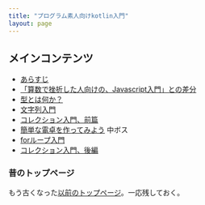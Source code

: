```yaml
---
title: "プログラム素人向けkotlin入門"
layout: page
---
```


## メインコンテンツ

- [あらすじ](intro.md)
- [「算数で挫折した人向けの、Javascript入門」との差分](diff_to_js_intro.md)
- [型とは何か？](what_is_type.md)
- [文字列入門](string_intro.md)
- [コレクション入門、前篇](collection.md)
- [簡単な電卓を作ってみよう](simple_calc.md) 中ボス
- [forループ入門](for_loop.md)
- [コレクション入門、後編](collection2.md)

### 昔のトップページ

もう古くなった[以前のトップページ](old_index.md)。一応残しておく。